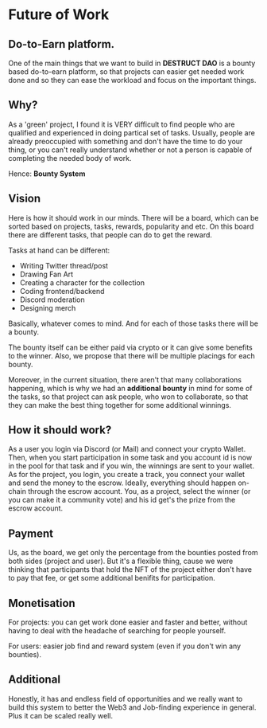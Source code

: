 # Future of Work 

## Do-to-Earn platform. 

One of the main things that we want to build in **DESTRUCT DAO** is a bounty based do-to-earn platform, so that projects can easier get needed work done and so they can ease the workload and focus on the important things. 

## Why? 

As a 'green' project, I found it is VERY difficult to find people who are qualified and experienced in doing partical set of tasks. Usually, people are already preoccupied with something and don't have the time to do your thing, or you can't really understand whether or not a person is capable of completing the needed body of work. 

Hence: **Bounty System** 

## Vision 

Here is how it should work in our minds. There will be a board, which can be sorted based on projects, tasks, rewards, popularity and etc. On this board there are different tasks, that people can do to get the reward. 

Tasks at hand can be different: 

- Writing Twitter thread/post 
- Drawing Fan Art 
- Creating a character for the collection 
- Coding frontend/backend 
- Discord moderation 
- Designing merch 

Basically, whatever comes to mind. And for each of those tasks there will be a bounty. 

The bounty itself can be either paid via crypto or it can give some benefits to the winner. Also, we propose that there will be multiple placings for each bounty. 

Moreover, in the current situation, there aren't that many collaborations happening, which is why we had an **additional bounty** in mind for some of the tasks, so that project can ask people, who won to collaborate, so that they can make the best thing together for some additional winnings. 

## How it should work? 

As a user you login via Discord (or Mail) and connect your crypto Wallet. Then, when you start participation in some task and you account id is now in the pool for that task and if you win, the winnings are sent to your wallet. As for the project, you login, you create a track, you connect your wallet and send the money to the escrow. Ideally, everything should happen on-chain through the escrow account. You, as a project, select the winner (or you can make it a community vote) and his id get's the prize from the escrow account. 

## Payment 

Us, as the board, we get only the percentage from the bounties posted from both sides (project and user). But it's a flexible thing, cause we were thinking that participants that hold the NFT of the project either don't have to pay that fee, or get some additional benifits for participation. 

## Monetisation 

For projects: you can get work done easier and faster and better, without having to deal with the headache of searching for people yourself. 

For users: easier job find and reward system (even if you don't win any bounties). 

## Additional 

Honestly, it has and endless field of opportunities and we really want to build this system to better the Web3 and Job-finding experience in general. Plus it can be scaled really well. 
